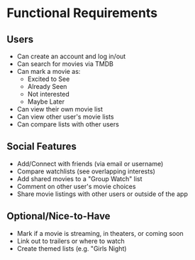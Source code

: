 # Functional Requirements

## Users

- Can create an account and log in/out
- Can search for movies via TMDB
- Can mark a movie as:
  - Excited to See
  - Already Seen
  - Not interested
  - Maybe Later
- Can view their own movie list
- Can view other user's movie lists
- Can compare lists with other users

## Social Features

- Add/Connect with friends (via email or username)
- Compare watchlists (see overlapping interests)
- Add shared movies to a "Group Watch" list
- Comment on other user's movie choices
- Share movie listings with other users or outside of the app

## Optional/Nice-to-Have

- Mark if a movie is streaming, in theaters, or coming soon
- Link out to trailers or where to watch
- Create themed lists (e.g. "Girls Night)